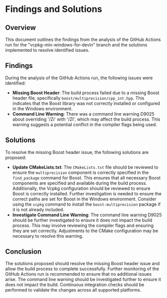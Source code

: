 # Findings and Solutions

## Overview
This document outlines the findings from the analysis of the GitHub Actions run for the "vcpkg-min-windows-for-devin" branch and the solutions implemented to resolve identified issues.

## Findings
During the analysis of the GitHub Actions run, the following issues were identified:
- **Missing Boost Header**: The build process failed due to a missing Boost header file, specifically `boost/multiprecision/cpp_int.hpp`. This indicates that the Boost library was not correctly installed or configured in the Windows environment.
- **Command Line Warning**: There was a command line warning D9025 about overriding '/Zi' with '/ZI', which may affect the build process. This warning suggests a potential conflict in the compiler flags being used.

## Solutions
To resolve the missing Boost header issue, the following solutions are proposed:
- **Update CMakeLists.txt**: The `CMakeLists.txt` file should be reviewed to ensure the `multiprecision` component is correctly specified in the `find_package` command for Boost. This ensures that all necessary Boost components are specified and available during the build process. Additionally, the Vcpkg configuration should be reviewed to ensure Boost is correctly installed. Further investigation is needed to ensure the correct paths are set for Boost in the Windows environment. Consider using the `vcpkg` command to install the `boost-multiprecision` package if it is not already included.
- **Investigate Command Line Warning**: The command line warning D9025 should be further investigated to ensure it does not impact the build process. This may involve reviewing the compiler flags and ensuring they are set correctly. Adjustments to the CMake configuration may be necessary to resolve this warning.

## Conclusion
The solutions proposed should resolve the missing Boost header issue and allow the build process to complete successfully. Further monitoring of the GitHub Actions run is recommended to ensure that no additional issues arise. The command line warning should be investigated further to ensure it does not impact the build. Continuous integration checks should be performed to validate the changes across all supported platforms.
